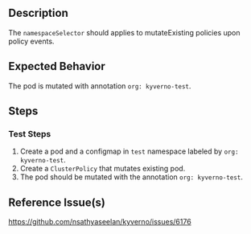 ## Description

The `namespaceSelector` should applies to mutateExisting policies upon policy events.

## Expected Behavior
The pod is mutated with annotation `org: kyverno-test`.

## Steps

### Test Steps

1. Create a pod and a configmap in `test` namespace labeled by `org: kyverno-test`.
2. Create a `ClusterPolicy` that mutates existing pod.
4. The pod should be mutated with the annotation `org: kyverno-test`.

## Reference Issue(s)

https://github.com/nsathyaseelan/kyverno/issues/6176
